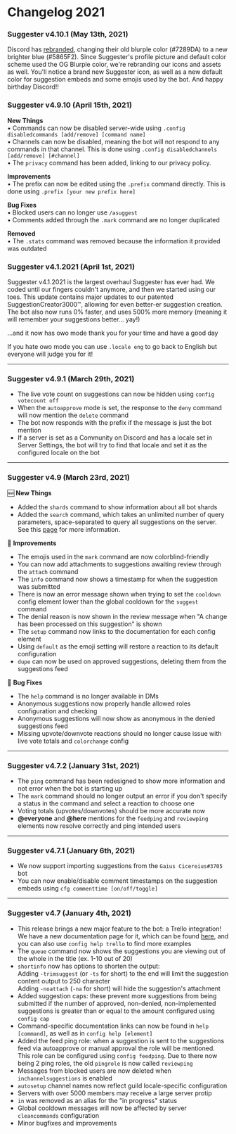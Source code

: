 # Changelog 2021

### Suggester v4.10.1 (May 13th, 2021)
Discord has [rebranded](https://dis.gd/ournewlook), changing their old blurple color (#7289DA) to a new brighter blue (#5865F2). Since Suggester's profile picture and default color scheme used the OG Blurple color, we're rebranding our icons and assets as well. You'll notice a brand new Suggester icon, as well as a new default color for suggestion embeds and some emojis used by the bot. And happy birthday Discord!!

### Suggester v4.9.10 (April 15th, 2021)

**New Things**\
• Commands can now be disabled server-wide using `.config disabledcommands [add/remove] [command name]`\
• Channels can now be disabled, meaning the bot will not respond to any commands in that channel. This is done using `.config disabledchannels [add/remove] [#channel]`\
• The `privacy` command has been added, linking to our privacy policy.

**Improvements**\
• The prefix can now be edited using the `.prefix` command directly. This is done using `.prefix [your new prefix here]`

**Bug Fixes**\
• Blocked users can no longer use `/asuggest`\
• Comments added through the `.mark` command are no longer duplicated

**Removed**\
• The `.stats` command was removed because the information it provided was outdated

### Suggester v4.1.2021 (April 1st, 2021)
Suggester v4.1.2021 is the largest overhaul Suggester has ever had. We coded until our fingers couldn't anymore, and then we started using our toes. This update contains major updates to our patented SuggestionCreator3000™, allowing for even better-er suggestion creation. The bot also now runs 0% faster, and uses 500% more memory (meaning it will remember your suggestions better... yay!) 

...and it now has owo mode
thank you for your time and have a good day

If you hate owo mode you can use `.locale eng` to go back to English but everyone will judge you for it! 

---
### Suggester v4.9.1 (March 29th, 2021)
- The live vote count on suggestions can now be hidden using `config votecount off`
- When the `autoapprove` mode is set, the response to the `deny` command will now mention the `delete` command
- The bot now responds with the prefix if the message is just the bot mention
- If a server is set as a Community on Discord and has a locale set in Server Settings, the bot will try to find that locale and set it as the configured locale on the bot 

---
### Suggester v4.9 (March 23rd, 2021)
🆕 **New Things**
- Added the `shards` command to show information about all bot shards
- Added the `search` command, which takes an unlimited number of query parameters, space-separated to query all suggestions on the server. See this [page](topics/search.md) for more information.

🔧 **Improvements**
- The emojis used in the `mark` command are now colorblind-friendly
- You can now add attachments to suggestions awaiting review through the `attach` command
- The `info` command now shows a timestamp for when the suggestion was submitted
- There is now an error message shown when trying to set the `cooldown` config element lower than the global cooldown for the `suggest` command
- The denial reason is now shown in the review message when "A change has been processed on this suggestion" is shown
- The `setup` command now links to the documentation for each config element
- Using `default` as the emoji setting will restore a reaction to its default configuration
- `dupe` can now be used on approved suggestions, deleting them from the suggestions feed

🐛  **Bug Fixes**
- The `help` command is no longer available in DMs
- Anonymous suggestions now properly handle allowed roles configuration and checking
- Anonymous suggestions will now show as anonymous in the denied suggestions feed
- Missing upvote/downvote reactions should no longer cause issue with live vote totals and `colorchange` config

---
### Suggester v4.7.2 (January 31st, 2021)
- The `ping` command has been redesigned to show more information and not error when the bot is starting up
- The `mark` command should no longer output an error if you don't specify a status in the command and select a reaction to choose one
- Voting totals (upvotes/downvotes) should be more accurate now
- **@everyone** and **@here** mentions for the `feedping` and `reviewping` elements now resolve correctly and ping intended users


---
### Suggester v4.7.1 (January 6th, 2021)
- We now support importing suggestions from the `Gaius Cicereius#3705` bot
- You can now enable/disable comment timestamps on the suggestion embeds using `cfg commenttime [on/off/toggle]` 

---
### Suggester v4.7 (January 4th, 2021)
- This release brings a new major feature to the bot: a Trello integration! We have a new documentation page for it, which can be found [here](/topics/trello/intro.md), and you can also use `config help trello` to find more examples
- The `queue` command now shows the suggestions you are viewing out of the whole in the title (ex. 1-10 out of 20)
- `shortinfo` now has options to shorten the output:\
Adding `-trimsuggest` (or `-ts` for short) to the end will limit the suggestion content output to 250 character\
Adding `-noattach` (`-na` for short) will hide the suggestion's attachment
- Added suggestion caps: these prevent more suggestions from being submitted if the number of approved, non-denied, non-implemented suggestions is greater than or equal to the amount configured using `config cap`
- Command-specific documentation links can now be found in `help [command]`, as well as in `config help [element]`
- Added the feed ping role: when a suggestion is sent to the suggestions feed via autoapprove or manual approval the role will be mentioned. This role can be configured using `config feedping`. Due to there now being 2 ping roles, the old `pingrole` is now called `reviewping`
- Messages from blocked users are now deleted when `inchannelsuggestions` is enabled
- `autosetup` channel names now reflect guild locale-specific configuration
- Servers with over 5000 members may receive a large server protip
- `in` was removed as an alias for  the "in progress" status
- Global cooldown messages will now be affected by server `cleancommands` configuration
- Minor bugfixes and improvements
